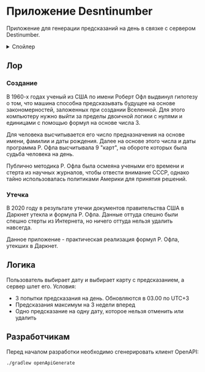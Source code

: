 Приложение Desntinumber
===

Приложение для генерации предсказаний на день в связке с сервером Destinumber.

<details>
  <summary>Спойлер</summary>

Приложение шуточное, все совпадения случайны
</details>

## Лор

### Создание

В 1960-х годах ученый из США по имени Роберт Офл выдвинул гипотезу о том, что
машина способна предсказывать будущее на основе закономерностей, заложенных
при создании Вселенной. Для этого компьютеру нужно выйти за пределы двоичной логики
с нулями и единицами с помощью формул на основе числа 3.

Для человека высчитывается его число предназначения на основе имени, фамилии и
даты рождения. Далее на основе этого числа и даты программа Р. Офла высчитывала 9
"карт", на обороте которых была судьба человека на день.

Публично методика Р. Офла была осмеяна учеными его времени и стерта из научных журналов,
чтобы отвести внимание СССР, однако тайно использовалась политиками Америки для принятия решений.

### Утечка

В 2020 году в результате утечки документов правительства США в Даркнет утекла и формула Р. Офла.
Данные оттуда спешно были спешно стерты из Интернета, но ничего оттуда нельзя удалить
навсегда.

Данное приложение - практическая реализация формул Р. Офла, утекших в Даркнет.

## Логика

Пользователь выбирает дату и выбирает карту с предсказанием, а сервер шлет его. Условия:

* 3 попытки предсказания на день. Обновляются в 03.00 по UTC+3
* Предсказания максимум на 3 недели вперед
* Одно предсказание на одну дату, которое нельзя отменить или удалить

## Разработчикам

Перед началом разработки необходимо сгенерировать клиент OpenAPI:

```bash
./gradlew openApiGenerate
```
